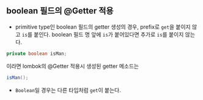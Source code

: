 ## boolean 필드의 @Getter 적용

- primitive type인 boolean 필드의 getter 생성의 경우, prefix로 `get`을 붙이지 않고 `is`를 붙인다. boolean 필드 명 앞에 `is`가 붙어있다면 추가로 `is`를 붙이지 않는다.

```java
private boolean isMan;
```
이라면 lombok의 @Getter 적용시 생성된 getter 메소드는

```java
isMan();
```

- `Boolean`일 경우는 다른 타입처럼 `get`이 붙는다.
